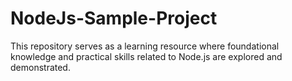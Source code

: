 # NodeJs-Sample-Project
This repository serves as a learning resource where foundational knowledge and practical skills related to Node.js are explored and demonstrated.

